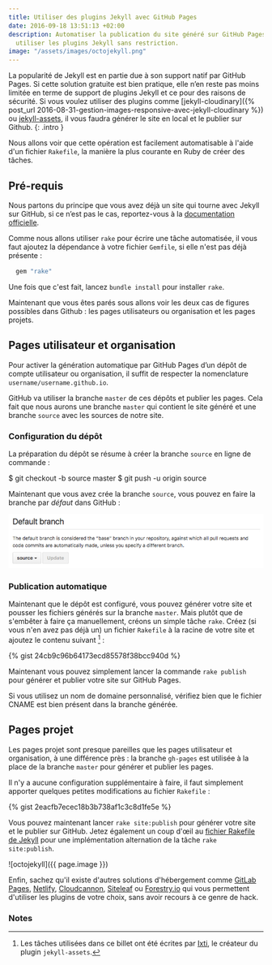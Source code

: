 ```yaml
---
title: Utiliser des plugins Jekyll avec GitHub Pages
date: 2016-09-18 13:51:13 +02:00
description: Automatiser la publication du site généré sur GitHub Pages pour pouvoir
  utiliser les plugins Jekyll sans restriction.
image: "/assets/images/octojekyll.png"
---
```


La popularité de Jekyll est en partie due à son support natif par GitHub Pages. Si cette solution gratuite est bien pratique, elle n’en reste pas moins limitée en terme de support de plugins Jekyll et ce pour des raisons de sécurité. Si vous voulez utiliser des plugins comme [jekyll-cloudinary]({% post_url 2016-08-31-gestion-images-responsive-avec-jekyll-cloudinary %}) ou [jekyll-assets](https://github.com/jekyll/jekyll-assets), il vous faudra générer le site en local et le publier sur Github.
{: .intro }

Nous allons voir que cette opération est facilement automatisable à l'aide d'un fichier `Rakefile`, la manière la plus courante en Ruby de créer des tâches.

## Pré-requis

Nous partons du principe que vous avez déjà un site qui tourne avec Jekyll sur GitHub, si ce n’est pas le cas, reportez-vous à la [documentation officielle](https://help.github.com/articles/using-jekyll-as-a-static-site-generator-with-github-pages/).

Comme nous allons utiliser `rake` pour écrire une tâche automatisée, il vous faut ajoutez la dépendance à votre fichier `Gemfile`, si elle n'est pas déjà présente :

``` ruby
  gem "rake"
```

Une fois que c'est fait, lancez `bundle install` pour installer `rake`.

Maintenant que vous êtes parés sous allons voir les deux cas de figures possibles dans Github : les pages utilisateurs ou organisation et les pages projets.

## Pages utilisateur et organisation

Pour activer la génération automatique par GitHub Pages d’un dépôt de compte utilisateur ou organisation, il suffit de respecter la nomenclature  `username/username.github.io`.

GitHub va utiliser la branche `master` de ces dépôts et publier les pages. Cela fait que nous aurons une branche `master` qui contient le site généré et une branche `source` avec les sources de notre site.

### Configuration du dépôt

La préparation du dépôt se résume à créer la branche `source` en ligne de commande :

  $ git checkout -b source master
  $ git push -u origin source

Maintenant que vous avez crée la branche `source`, vous pouvez en faire la branche par _défaut_ dans GitHub :

![Paramètrage des branches dans GitHub](/assets/images/default-branch-github.png)

### Publication automatique

Maintenant que le dépôt est configuré, vous pouvez générer votre site et pousser les fichiers générés sur la branche `master`. Mais plutôt que de s'embêter à faire ça manuellement, créons un simple tâche `rake`.
Créez (si vous n'en avez pas déjà un) un fichier `Rakefile` à la racine de votre site et ajoutez le contenu suivant [^1] :

{% gist 24cb9c96b64173ecd85578f38bcc940d %}

Maintenant vous pouvez simplement lancer la commande `rake publish` pour générer et publier votre site sur GitHub Pages.

Si vous utilisez un nom de domaine personnalisé, vérifiez bien que le fichier CNAME est bien présent dans la branche générée.

## Pages projet

Les pages projet sont presque pareilles que les pages utilisateur et organisation, à une différence près : la branche `gh-pages` est utilisée à la place de la branche `master` pour générer et publier les pages.

Il n'y a aucune configuration supplémentaire à faire, il faut simplement apporter quelques petites modifications au fichier `Rakefile` :

{% gist 2eacfb7ecec18b3b738af1c3c8d1fe5e %}

Vous pouvez maintenant lancer `rake site:publish` pour générer votre site et le publier sur GitHub. Jetez également un coup d'œil au [fichier Rakefile de Jekyll][jekyll-rakefile] pour une implémentation alternation de la tâche `rake site:publish`.

[jekyll-rakefile]: https://github.com/jekyll/jekyll/blob/master/rake/site.rake#L55

![octojekyll]({{ page.image }})

Enfin, sachez qu'il existe d'autres solutions d'hébergement comme [GitLab Pages](https://pages.gitlab.io/), [Netlify](https://www.netlify.com), [Cloudcannon](http://cloudcannon.com), [Siteleaf](https://www.siteleaf.com/) ou [Forestry.io](https://forestry.io/) qui vous permettent d'utiliser les plugins de votre choix, sans avoir recours à ce genre de hack.

### Notes

[^1]: Les tâches utilisées dans ce billet ont été écrites par [Ixti](http://ixti.net/software/2013/01/28/using-jekyll-plugins-on-github-pages.html), le créateur du plugin `jekyll-assets`.
